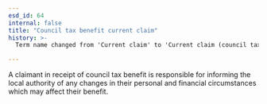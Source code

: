 ```yaml
---
esd_id: 64
internal: false
title: "Council tax benefit current claim"
history: >-
  Term name changed from 'Current claim' to 'Current claim (council tax benefit)' and scope notes added in version 2.02. Term name changed from 'Current claim (council tax benefit)' to 'Council tax - benefit - current claim' in version 3.00. Name changed to 'Council tax benefit current claim' in version 4.00.

---
```


A claimant in receipt of council tax benefit is responsible for informing  the local authority of any changes in their personal and financial circumstances which may affect their benefit.

